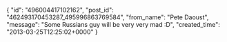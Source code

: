  {
   "id": "496004417102162",
   "post_id": "462493170453287_495996863769584",
   "from_name": "Pete Daoust",
   "message": "Some Russians guy will be very very mad :D",
   "created_time": "2013-03-25T12:25:02+0000"
 }
